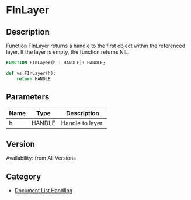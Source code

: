 # FInLayer

## Description
Function FInLayer returns a handle to the first object within the referenced layer. If the layer is empty, the function returns NIL.

```pascal
FUNCTION FInLayer(h : HANDLE): HANDLE;
```

```python
def vs.FInLayer(h):
    return HANDLE
```

## Parameters
|Name|Type|Description|
|---|---|---|
|h|HANDLE|Handle to layer.|

## Version
Availability: from All Versions

## Category
* [Document List Handling](../Categories/Document%20List%20Handling.md)
